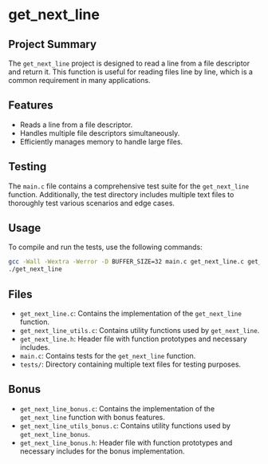 # get_next_line

## Project Summary
The `get_next_line` project is designed to read a line from a file descriptor and return it. This function is useful for reading files line by line, which is a common requirement in many applications.

## Features
- Reads a line from a file descriptor.
- Handles multiple file descriptors simultaneously.
- Efficiently manages memory to handle large files.

## Testing
The `main.c` file contains a comprehensive test suite for the `get_next_line` function. Additionally, the test directory includes multiple text files to thoroughly test various scenarios and edge cases.

## Usage
To compile and run the tests, use the following commands:
```sh
gcc -Wall -Wextra -Werror -D BUFFER_SIZE=32 main.c get_next_line.c get_next_line_utils.c -o get_next_line
./get_next_line
```

## Files
- `get_next_line.c`: Contains the implementation of the `get_next_line` function.
- `get_next_line_utils.c`: Contains utility functions used by `get_next_line`.
- `get_next_line.h`: Header file with function prototypes and necessary includes.
- `main.c`: Contains tests for the `get_next_line` function.
- `tests/`: Directory containing multiple text files for testing purposes.

## Bonus
- `get_next_line_bonus.c`: Contains the implementation of the `get_next_line` function with bonus features.
- `get_next_line_utils_bonus.c`: Contains utility functions used by `get_next_line_bonus`.
- `get_next_line_bonus.h`: Header file with function prototypes and necessary includes for the bonus implementation.
